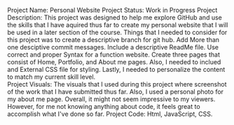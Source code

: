 Project Name: Personal Website
Project Status: Work in Progress
Project Description: This project was designed to help me explore GitHub and use the skills that I have aquired thus far to create my personal website that I will be used in a later section of the course. Things that I needed to consider for this project was to create a descriptive branch for git hub. Add More than one desciptive commit messages. Include a descriptive ReadMe file. Use correct and proper Syntax for a function website. Create three pages that consist of Home, Portfolio, and About me pages. Also, I needed to inclued and External CSS file for styling. Lastly, I needed to personalize the content to match my current skill level.  
Project Visuals: The visuals that I used during this project where screenshot of the work that I have submitted thus far. Also, I used a personal photo for my about me page. Overall, it might not seem impressive to my viewers. However, for me not knowing anything about code, it feels great to accomplish what I've done so far.
Project Code: Html, JavaScript, CSS.